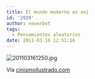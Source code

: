 ```yaml
---
title: El mundo moderno es así
id: '2929'
author: neverbot
tags:
  - Pensamientos aleatorios
date: 2011-03-16 12:51:18
---
```


![201103161250.jpg](./201103161250.jpg)

Vía [cinismoilustrado.com](http://www.cinismoilustrado.com/2011/02/san-valentin-sincero.html)